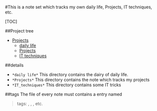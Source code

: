 #This is a note set which tracks my own daily life, Projects, IT techniques, etc.

[TOC]

##Project tree
* [Projects](./)
  * [daily life](./daily_life)
  * [Projects](./Projects)
  * [IT techniques](./IT_techniques)

##details
- `*daily life*`
This directory contains the dairy of daily life.
- `*Projects*`
This directory contains the note which tracks my projects
- `*IT_techniques*`
This directory contains some IT tricks

##tags
The file of every note must contains a entry named
> tags: <tag1>, <tag2>, <tag3>, etc.



